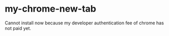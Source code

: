 # my-chrome-new-tab

Cannot install now because my developer authentication fee of chrome has not paid yet.
